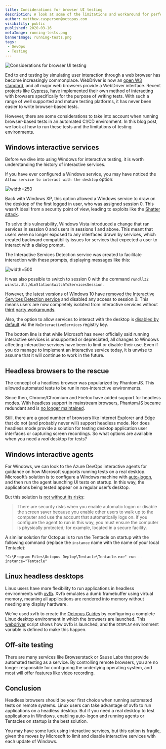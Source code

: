 ```yaml
---
title: Considerations for browser UI testing
description: A look at some of the limitations and workaround for performing browser-based UI testing
author: matthew.casperson@octopus.com
visibility: public
published: 2020-03-16
metaImage: running-tests.png
bannerImage: running-tests.png
tags:
 - DevOps
 - Testing
---
```


![Considerations for browser UI testing](running-tests.png)

End to end testing by simulating user interaction through a web browser has become increasingly commonplace. WebDriver is now an [open W3 standard](https://www.w3.org/TR/webdriver/), and all major web browsers provide a WebDriver interface. Recent projects like [Cypress](https://www.cypress.io/), have implemented their own method of interacting with browsers specifically for the purpose of writing tests. With such a range of well supported and mature testing platforms, it has never been easier to write browser-based tests.

However, there are some considerations to take into account when running browser-based tests in an automated CI/CD environment. In this blog post, we look at how to run these tests and the limitations of testing environments.

## Windows interactive services

Before we dive into using Windows for interactive testing, it is worth understanding the history of interactive services.

If you have ever configured a Windows service, you may have noticed the `Allow service to interact with the desktop` option:

![](interactive-service.png "width=250")

Back with Windows XP, this option allowed a Windows service to draw on the desktop of the first logged in user, who was assigned session 0. This wasn’t ideal from a security point of view, leading to exploits like the [Shatter attack](https://en.wikipedia.org/wiki/Shatter_attack).

To solve this vulnerability, Windows Vista introduced a change that ran services in session 0 and users in sessions 1 and above. This meant that users were no longer exposed to any interfaces drawn by services, which created backward compatibility issues for services that expected a user to interact with a dialog prompt.

The Interactive Services Detection service was created to facilitate interaction with these prompts, displaying messages like this:

![](interactive-services-dialog.png "width=500")

It was also possible to switch to session 0 with the command `rundll32 winsta.dll,WinStationSwitchToServicesSession`.

However, the latest versions of Windows 10 have [removed the Interactive Services Detection service](https://support.microsoft.com/en-au/help/4014193/features-that-are-removed-or-deprecated-in-windows-10-creators-update) and disabled any access to session 0. This means users are now completely isolated from interactive services without [third party workarounds](https://kb.firedaemon.com/support/solutions/articles/4000106823-manually-enabling-interactive-services-interactive-service-detection-and-session-0).

Also, the option to allow services to interact with the desktop is [disabled by default](https://docs.microsoft.com/en-us/windows/win32/services/interactive-services) via the `NoInteractiveServices` registry key.

The bottom line is that while Microsoft has never officially said running interactive services is unsupported or depreciated, all changes to Windows affecting interactive services have been to limit or disable their use. Even if you do manage to implement an interactive service today, it is unwise to assume that it will continue to work in the future.

## Headless browsers to the rescue

The concept of a headless browser was popularized by PhantomJS. This allowed automated tests to be run in non-interactive environments.

Since then, Chrome/Chromium and Firefox have added support for headless modes. With headless support in mainstream browsers, PhantomJS became redundant and is [no longer maintained](https://groups.google.com/forum/#!topic/phantomjs/9aI5d-LDuNE).

Still, there are a good number of browsers like Internet Explorer and Edge that do not (and probably never will) support headless mode. Nor does headless mode provide a solution for testing desktop application user interfaces or capturing screen recordings. So what options are available when you need a _real_ desktop for tests?

## Windows interactive agents

For Windows, we can look to the Azure DevOps interactive agents for guidance on how Microsoft supports running tests on a real desktop. Microsoft’s solution is to configure a Windows machine with [auto-logon](https://support.microsoft.com/en-au/help/324737/how-to-turn-on-automatic-logon-in-windows), and then run the agent launching UI tests on startup. In this way, the applications being tested appear on a regular user’s desktop.

But this solution is [not without its risks](https://github.com/MicrosoftDocs/vsts-docs/blob/master/docs/pipelines/agents/agents.md#interactive-or-service):

> There are security risks when you enable automatic logon or disable the screen saver because you enable other users to walk up to the computer and use the account that automatically logs on. If you configure the agent to run in this way, you must ensure the computer is physically protected; for example, located in a secure facility.

A similar solution for Octopus is to run the Tentacle on startup with the following command (replace the `instance` name with the name of your local Tentacle):

```
"C:\Program Files\Octopus Deploy\Tentacle\Tentacle.exe" run --instance="Tentacle"
```

## Linux headless desktops

Linux users have more flexibility to run applications in headless environments with [xvfb](https://www.x.org/releases/X11R7.6/doc/man/man1/Xvfb.1.xhtml). Xvfb emulates a dumb framebuffer using virtual memory, meaning all applications are rendered into memory without needing any display hardware.

We’ve used xvfb to create the [Octopus Guides](https://octopus.com/blog/devops-documentation) by configuring a complete Linux desktop environment in which the browsers are launched. This [webdriver](https://github.com/OctopusDeploy/WebDriverTraining/blob/master/docker/webdriver) script shows how xvfb is launched, and the `DISPLAY` environment variable is defined to make this happen.

## Off-site testing

There are many services like Browserstack or Sause Labs that provide automated testing as a service. By controlling remote browsers, you are no longer responsible for configuring the underlying operating system, and most will offer features like video recording.

## Conclusion

Headless browsers should be your first choice when running automated tests on remote systems. Linux users can take advantage of xvfb to run applications on a headless desktop. But if you need a real desktop to test applications in Windows, enabling auto-logon and running agents or Tentacles on startup is the best solution.

You may have some luck using interactive services, but this option is fragile, given the moves by Microsoft to limit and disable interactive services with each update of Windows.
